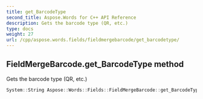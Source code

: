 ```yaml
---
title: get_BarcodeType
second_title: Aspose.Words for C++ API Reference
description: Gets the barcode type (QR, etc.)
type: docs
weight: 27
url: /cpp/aspose.words.fields/fieldmergebarcode/get_barcodetype/
---
```

## FieldMergeBarcode.get_BarcodeType method


Gets the barcode type (QR, etc.)

```cpp
System::String Aspose::Words::Fields::FieldMergeBarcode::get_BarcodeType()
```

